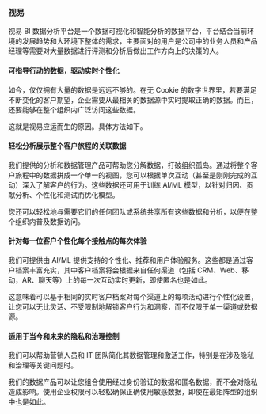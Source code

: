 ### 视易

视易 BI 数据分析平台是一个数据可视化和智能分析的数据平台，平台结合当前环境的发展趋势和大环境下整体的需求，主要面对的用户是公司中的业务人员和产品经理等需要对大量数据进行评测和分析后做出工作方向上的决策的人。

#### 可指导行动的数据，驱动实时个性化

如今，仅仅拥有大量的数据是远远不够的。在无 Cookie 的数字世界里，若要满足不断变化的客户期望，企业需要从最相关的数据源中实时提取正确的数据。而且，还要能够在整个组织内广泛访问这些数据。

这就是视易应运而生的原因。具体方法如下。

#### 轻松分析展示整个客户旅程的关联数据

我们提供的分析和数据管理产品可帮助您分解数据，打破组织孤岛。通过将整个客户旅程中的数据拼成一个单一的视图，您可以根据单次互动（甚至是刚刚完成的互动）深入了解客户的行为。这些数据还可用于训练 AI/ML 模型，以针对归因、贡献分析、个性化和测试而优化模型。

您还可以轻松地与需要它们的任何团队或系统共享所有这些数据和分析，以便在整个组织内普及数据访问。

#### 针对每一位客户个性化每个接触点的每次体验

我们可提供由 AI/ML 提供支持的个性化、推荐和用户体验服务。这些都是通过客户档案丰富充实，其中客户档案将会根据来自任何渠道（包括 CRM、Web、移动，AR、聊天等）上的每一次互动实时更新，即使匿名也是如此。

这意味着可以基于相同的实时客户档案对每个渠道上的每项活动进行个性化设置，让您可以无比灵活、不受限制地解锁客户行为和洞察，而不仅限于单一渠道或数据源。

#### 适用于当今和未来的隐私和治理控制

我们可以帮助营销人员和 IT 团队简化其数据管理和激活工作，特别是在涉及隐私和治理等关键问题时。

我们的数据产品可以让您组合使用经过身份验证的数据和匿名数据，而不会对隐私造成影响。使用企业权限可以轻松确保正确使用敏感数据，即使在最矩阵型的组织中也是如此。
